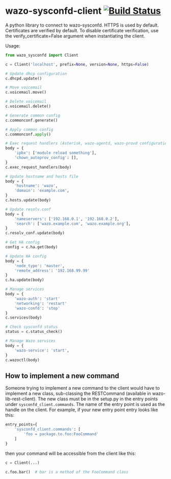 # wazo-sysconfd-client [![Build Status](https://jenkins.wazo.community/buildStatus/icon?job=wazo-sysconfd-client)](https://jenkins.wazo.community/job/wazo-sysconfd-client)

A python library to connect to wazo-sysconfd. HTTPS is used by default. Certificates are verified by default. To disable certificate verification, use the verify_certificate=False argument when instantiating the client.

Usage:

```python
from wazo_sysconfd import Client

c = Client('localhost', prefix=None, version=None, https=False)

# Update dhcp configuration
c.dhcpd.update()

# Move voicemail
c.voicemail.move()

# Delete voicemail
c.voicemail.delete()

# Generate common config
c.commonconf.generate()

# Apply common config
c.commonconf.apply()

# Exec request handlers (Asterisk, wazo-agentd, wazo-provd configuration)
body = {
    'ipbx': ['module reload something'],
    'chown_autoprov_config': [],
}
c.exec_request_handlers(body)

# Update hostname and hosts file
body = {
    'hostname': 'wazo',
    'domain': 'example.com',
}
c.hosts.update(body)

# Update resolv.conf
body = {
    'nameservers': ['192.168.0.1', '192.168.0.2'],
    'search': ['wazo.example.com', 'wazo.example.org'],
}
c.resolv_conf.update(body)

# Get HA config
config = c.ha.get(body)

# Update HA config
body = {
    'node_type': 'master',
    'remote_address': '192.168.99.99'
}
c.ha.update(body)

# Manage services
body = {
    'wazo-auth': 'start'
    'networking': 'restart'
    'wazo-confd': 'stop'
}
c.services(body)

# Check sysconfd status
status = c.status_check()

# Manage Wazo services
body = {
    'wazo-service': 'start',
}
c.wazoctl(body)
```

## How to implement a new command

Someone trying to implement a new command to the client would have to implement a new class, sub-classing the RESTCommand (available in wazo-lib-rest-client). The new class must be in the setup.py in the entry points under `sysconfd_client.commands`. The name of the entry point is used as the handle on the client. For example, if your new entry point entry looks like this:

```python
entry_points={
    'sysconfd_client.commands': [
        'foo = package.to.foo:FooCommand'
    ]
}
```

then your command will be accessible from the client like this:

```python
c = Client(...)

c.foo.bar()  # bar is a method of the FooCommand class
```
